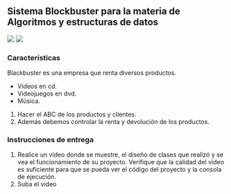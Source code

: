 ## Sistema Blockbuster para la materia de Algoritmos y estructuras de datos

![](https://api.codiga.io/project/18820/score/svg)
![](https://api.codiga.io/project/18820/status/svg)

### Características

Blackbuster es una empresa que renta diversos productos.
-   Videos en cd.
-   Videojuegos en dvd.
-   Música.

1.  Hacer el ABC de los productos y clientes. 
2.  Además debemos controlar la renta y devolución de los productos.

### Instrucciones de entrega
1.  Realice un video donde se muestre, el diseño de clases que realizó y se vea el funcionamiento de su proyecto. Verifique que la calidad del video es suficiente para que se pueda ver el código del proyecto y la consola de ejecución.
2.  Suba el video 
